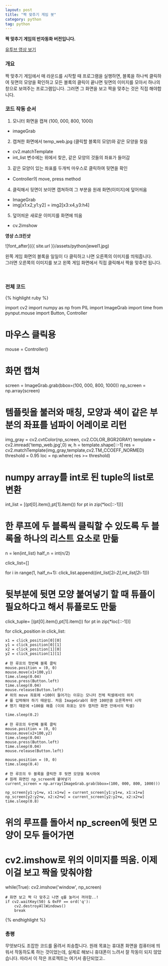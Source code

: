 ```yaml
---
layout: post
title: "짝 맞추기 게임 봇"
category: python
tag: python
---
```


**짝 맞추기 게임의 반자동화 버전입니다.**

[유투브 영상 보기](https://youtu.be/91CLx-vqyV4)

### 개요

짝 맞추기 게임에서 매 라운드를 시작할 때 프로그램을 실행하면, 블록을 하나씩 클릭하여 뒷면의 모양을 확인하고 모든 블록의 클릭이 끝나면 뒷면의 이미지를 모아서 하나의 창으로 보여주는 프로그램입니다. 그러면 그 화면을 보고 짝을 맞추는 것은 직접 해야합니다.



### 코드 작동 순서

1. 모니터 화면을 캡쳐 (100, 000, 800, 1000)
 - imageGrab
2. 캡쳐한 화면에서 temp_web.jpg (클릭할 블록의 모양)와 같은 모양을 찾음
 - cv2.matchTemplate
 - int_list 변수에는 위에서 찾은, 같은 모양의 것들의 좌표가 들어감

3. 같은 모양이 있는 좌표를 두개씩 마우스로 클릭하여 뒷면을 확인
 - Controller의 move, press method

4. 클릭해서 뒷면이 보이면 캡쳐하여 그 부분을 원래 화면(이미지)에 덮어씌움
 - ImageGrab
 - img[x1:x2,y1:y2] = img2[x3:x4,y3:h4]
5. 덮어씌운 새로운 이미지를 화면에 띄움
- cv.2imshow  




**영상 스크린샷**

![font_after]({{ site.url }}/assets/python/jewel1.jpg)  

왼쪽 게임 화면의 블록을 일일이 다 클릭하고 나면 오른쪽의 이미지를 띄워줍니다.  
그러면 오른쪽의 이미지를 보고 왼쪽 게임 화면에서 직접 클릭해서 짝을 맞추면 됩니다.  

<br>

### 전체 코드
  {% highlight ruby %}

import cv2
import numpy as np
from PIL import ImageGrab
import time
from pynput.mouse import Button, Controller

# 마우스 클릭용
mouse = Controller()

# 화면 캡쳐
screen = ImageGrab.grab(bbox=(100, 000, 800, 1000))
np_screen = np.array(screen)

# 템플릿을 불러와 매칭, 모양과 색이 같은 부분의 좌표를 넘파이 어레이로 리턴
img_gray = cv2.cvtColor(np_screen, cv2.COLOR_BGR2GRAY)
template = cv2.imread('temp_web.jpg',0)
w, h = template.shape[::-1]
res = cv2.matchTemplate(img_gray,template,cv2.TM_CCOEFF_NORMED)
threshold = 0.95
loc = np.where( res >= threshold)

# numpy array를 int로 된 tuple의 list로 변환
int_list = [(pt[0].item(),pt[1].item()) for pt in zip(*loc[::-1])]

# 한 루프에 두 블록씩 클릭할 수 있도록 두 블록을 하나의 리스트 요소로 만듦
n = len(int_list)
half_n = int(n/2)

click_list=[]

for i in range(1, half_n+1):
    click_list.append((int_list[2*i-2],int_list[2*i-1]))

# 뒷부분에 뒷면 모양 붙여넣기 할 때 튜플이 필요하다고 해서 튜플로도 만듦
click_tuple= [(pt[0].item(),pt[1].item()) for pt in zip(*loc[::-1])]

for click_position in click_list:

    x1 = click_position[0][0]
    y1 = click_position[0][1]
    x2 = click_position[1][0]
    y2 = click_position[1][1]

    # 한 루프의 첫번째 블록 클릭
    mouse.position = (0, 0)
    mouse.move(x1+100,y1)
    time.sleep(0.04)
    mouse.press(Button.left)
    time.sleep(0.04)
    mouse.release(Button.left)
    # 위의 move 좌표에 +100이 들어가는 이유는 모니터 전체 픽셀에서의 위치
    # 를 입력해야 하기 때문임. 처음 ImageGrab이 화면 100만큼 오른쪽부터 시작
    # 했기 때문에 +100을 해줌 (이외 좌표는 모두 캡처한 화면 안에서의 픽셀)

    time.sleep(0.2)

    # 한 루프의 두번째 블록 클릭
    mouse.position = (0, 0)
    mouse.move(x2+100,y2)
    time.sleep(0.04)
    mouse.press(Button.left)
    time.sleep(0.04)
    mouse.release(Button.left)

    mouse.position = (0, 0)
    time.sleep(0.4)

    # 한 루프의 두 블록을 클릭한 후 뒷면 모양을 복사하여
    # 원래 화면인 np_screen에 붙여넣기
    current_screen = np.array(ImageGrab.grab(bbox=(100, 000, 800, 1000)))

    np_screen[y1:y1+w, x1:x1+w] = current_screen[y1:y1+w, x1:x1+w]
    np_screen[y2:y2+w, x2:x2+w] = current_screen[y2:y2+w, x2:x2+w]
    time.sleep(0.8)


# 위의 루프를 돌아서 np_screen에 뒷면 모양이 모두 들어가면
# cv2.imshow로 위의 이미지를 띄움. 이제 이걸 보고 짝을 맞춰야함
while(True):
    cv2.imshow('window', np_screen)

    # 화면 보고 짝 다 맞추고 나면 q를 눌러서 꺼야함..!
    if cv2.waitKey(50) & 0xFF == ord('q'):
        cv2.destroyAllWindows()
        break

  {% endhighlight %}


### 총평
무엇보다도 조잡한 코드를 올려서 죄송합니다. 원래 목표는 휴대폰 화면을 컴퓨터에 띄워서 작동하도록 하는 것이었는데,
실제로 해보니 휴대폰이 느려서 잘 작동이 되지 않았습니다. 따라서 이 작은 프로젝트는 여기서 중단되었고..

